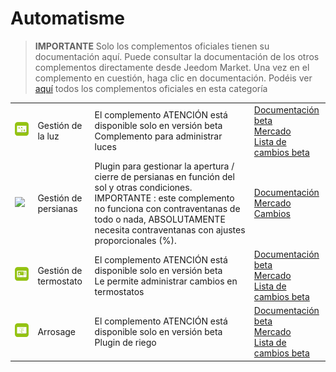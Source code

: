 
# Automatisme


>**IMPORTANTE**
>Solo los complementos oficiales tienen su documentación aquí. Puede consultar la documentación de los otros complementos directamente desde Jeedom Market. Una vez en el complemento en cuestión, haga clic en documentación.
>Podéis ver [aquí](https://market.jeedom.com/index.php?v=d&p=market&type=plugin&categorie=automatisation) todos los complementos oficiales en esta categoría


| | | | |
|--- | --- | --- | ---|
|<img src="lightmanager/beta/lightmanager_icon.png" class="pluginLogo" width="100" />|Gestión de la luz|El complemento ATENCIÓN está disponible solo en versión beta<br/>Complemento para administrar luces|[Documentación beta](lightmanager/beta/index.md)<br/>[Mercado](https://market.jeedom.com/index.php?v=d&p=market_display&id=4199)<br/>[Lista de cambios beta](lightmanager/beta/changelog.md)|
|<img src="sunshutter/sunshutter_icon.png" class="pluginLogo" width="100" />|Gestión de persianas|Plugin para gestionar la apertura / cierre de persianas en función del sol y otras condiciones. IMPORTANTE : este complemento no funciona con contraventanas de todo o nada, ABSOLUTAMENTE necesita contraventanas con ajustes proporcionales (%).|[Documentación](sunshutter/index.md)<br/>[Mercado](https://market.jeedom.com/index.php?v=d&p=market_display&id=3793)<br/>[Cambios](sunshutter/changelog.md)|
|<img src="thermostatmanager/beta/thermostatmanager_icon.png" class="pluginLogo" width="100" />|Gestión de termostato|El complemento ATENCIÓN está disponible solo en versión beta<br/>Le permite administrar cambios en termostatos|[Documentación beta](thermostatmanager/beta/index.md)<br/>[Mercado](https://market.jeedom.com/index.php?v=d&p=market_display&id=4200)<br/>[Lista de cambios beta](thermostatmanager/beta/changelog.md)|
|<img src="watering/beta/watering_icon.png" class="pluginLogo" width="100" />|Arrosage|El complemento ATENCIÓN está disponible solo en versión beta<br/>Plugin de riego|[Documentación beta](watering/beta/index.md)<br/>[Mercado](https://market.jeedom.com/index.php?v=d&p=market_display&id=4198)<br/>[Lista de cambios beta](watering/beta/changelog.md)|
